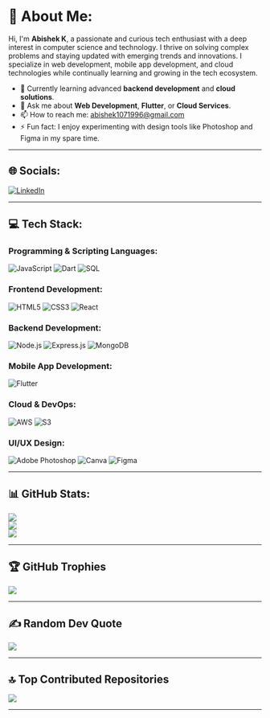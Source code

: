 # 💫 About Me:
Hi, I'm **Abishek K**, a passionate and curious tech enthusiast with a deep interest in computer science and technology. I thrive on solving complex problems and staying updated with emerging trends and innovations. I specialize in web development, mobile app development, and cloud technologies while continually learning and growing in the tech ecosystem.

- 🌱 Currently learning advanced **backend development** and **cloud solutions**.
- 💬 Ask me about **Web Development**, **Flutter**, or **Cloud Services**.
- 📫 How to reach me: [abishek1071996@gmail.com](mailto:abishek1071996@gmail.com)
- ⚡ Fun fact: I enjoy experimenting with design tools like Photoshop and Figma in my spare time.

---

## 🌐 Socials:
[![LinkedIn](https://img.shields.io/badge/LinkedIn-%230077B5.svg?logo=linkedin&logoColor=white)](https://www.linkedin.com/in/abishek-web-developer/) 

---

## 💻 Tech Stack:
### Programming & Scripting Languages:
![JavaScript](https://img.shields.io/badge/javascript-%23323330.svg?style=for-the-badge&logo=javascript&logoColor=%23F7DF1E)
![Dart](https://img.shields.io/badge/Dart-%230175C2.svg?style=for-the-badge&logo=dart&logoColor=white)
![SQL](https://img.shields.io/badge/SQL-%2307405e.svg?style=for-the-badge&logo=sql&logoColor=white)

### Frontend Development:
![HTML5](https://img.shields.io/badge/html5-%23E34F26.svg?style=for-the-badge&logo=html5&logoColor=white)
![CSS3](https://img.shields.io/badge/css3-%231572B6.svg?style=for-the-badge&logo=css3&logoColor=white)
![React](https://img.shields.io/badge/React-%2320232a.svg?style=for-the-badge&logo=react&logoColor=%2361DAFB)

### Backend Development:
![Node.js](https://img.shields.io/badge/Node.js-43853D?style=for-the-badge&logo=node.js&logoColor=white)
![Express.js](https://img.shields.io/badge/Express.js-%23404d59.svg?style=for-the-badge&logo=express&logoColor=%2361DAFB)
![MongoDB](https://img.shields.io/badge/MongoDB-%234ea94b.svg?style=for-the-badge&logo=mongodb&logoColor=white)

### Mobile App Development:
![Flutter](https://img.shields.io/badge/Flutter-%2302569B.svg?style=for-the-badge&logo=Flutter&logoColor=white)

### Cloud & DevOps:
![AWS](https://img.shields.io/badge/AWS-%23FF9900.svg?style=for-the-badge&logo=amazon-aws&logoColor=white)
![S3](https://img.shields.io/badge/Amazon%20S3-569A31?style=for-the-badge&logo=amazon-aws&logoColor=white)

### UI/UX Design:
![Adobe Photoshop](https://img.shields.io/badge/adobephotoshop-%2331A8FF.svg?style=for-the-badge&logo=adobephotoshop&logoColor=white)
![Canva](https://img.shields.io/badge/Canva-%2300C4CC.svg?style=for-the-badge&logo=Canva&logoColor=white)
![Figma](https://img.shields.io/badge/figma-%23F24E1E.svg?style=for-the-badge&logo=figma&logoColor=white)

---

## 📊 GitHub Stats:
![](https://github-readme-stats.vercel.app/api?username=ABISHEK-K-DEV&theme=radical&hide_border=false&include_all_commits=true&count_private=true)<br/>
![](https://github-readme-streak-stats.herokuapp.com/?user=ABISHEK-K-DEV&theme=radical&hide_border=false)<br/>
![](https://github-readme-stats.vercel.app/api/top-langs/?username=ABISHEK-K-DEV&theme=radical&hide_border=false&layout=compact)

---

## 🏆 GitHub Trophies
![](https://github-profile-trophy.vercel.app/?username=ABISHEK-K-DEV&theme=radical&no-frame=false&no-bg=true&margin-w=4)

---

## ✍️ Random Dev Quote
![](https://quotes-github-readme.vercel.app/api?type=horizontal&theme=radical)

---

## 🔝 Top Contributed Repositories
![](https://github-contributor-stats.vercel.app/api?username=ABISHEK-K-DEV&limit=5&theme=radical&combine_all_yearly_contributions=true)

---

